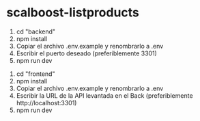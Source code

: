 # scalboost-listproducts


<!-- Para el BACKEND -->
1. cd "backend"
2. npm install
3. Copiar el archivo .env.example y renombrarlo a .env
4. Escribir el puerto deseado (preferiblemente 3301)
5. npm run dev

<!-- Para el FRONT -->
1. cd "frontend"
2. npm install
3. Copiar el archivo .env.example y renombrarlo a .env
4. Escribir la URL de la API levantada en el Back (preferiblemente http://localhost:3301)
5. npm run dev